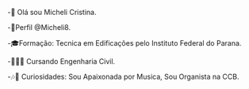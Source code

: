 -👋 Olá sou Micheli Cristina. 

-📧Perfil @Micheli8. 

-🎓Formação: Tecnica em Edificações pelo Instituto Federal do Parana.

-👷🏻‍♀️ Cursando Engenharia Civil. 

-🎶🎼 Curiosidades: Sou Apaixonada por Musica, Sou Organista na CCB.

<!---
Micheli8/Micheli8 is a ✨ special ✨ repository because its `README.md` (this file) appears on your GitHub profile.
You can click the Preview link to take a look at your changes.
--->
